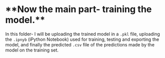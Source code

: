 <h1> **Now the main part- training the model.**</h1>

In this folder- I will be uploading the trained model in a `.pkl` file, uploading the `.ipnyb` (iPython Notebook) used for training, testing and exporting the model, and finally the predicted `.csv` 
file of the predictions made by the model on the training set.
